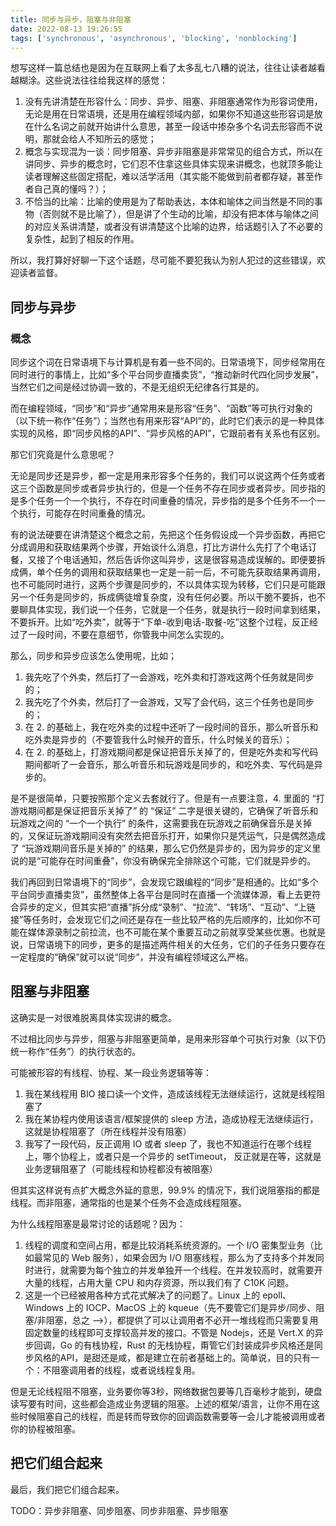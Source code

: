 ```yaml
---
title: 同步与异步，阻塞与非阻塞
date: 2022-08-13 19:26:55
tags: ['synchronous', 'asynchronous', 'blocking', 'nonblocking']
---
```


想写这样一篇总结也是因为在互联网上看了太多乱七八糟的说法，往往让读者越看越糊涂。这些说法往往给我这样的感觉：

1. 没有先讲清楚在形容什么：同步、异步、阻塞、非阻塞通常作为形容词使用，无论是用在日常语境，还是用在编程领域内部，如果你不知道这些形容词是放在什么名词之前就开始讲什么意思，甚至一段话中掺杂多个名词去形容而不说明，那就会给人不知所云的感觉；
2. 概念与实现混为一谈：同步阻塞、异步非阻塞是非常常见的组合方式，所以在讲同步、异步的概念时，它们忍不住拿这些具体实现来讲概念，也就顶多能让读者理解这些固定搭配，难以活学活用（其实能不能做到前者都存疑，甚至作者自己真的懂吗？）；
3. 不恰当的比喻：比喻的使用是为了帮助表达，本体和喻体之间当然是不同的事物（否则就不是比喻了），但是讲了个生动的比喻，却没有把本体与喻体之间的对应关系讲清楚，或者没有讲清楚这个比喻的边界，给话题引入了不必要的复杂性，起到了相反的作用。

所以，我打算好好聊一下这个话题，尽可能不要犯我认为别人犯过的这些错误，欢迎读者监督。

## 同步与异步

### 概念

同步这个词在日常语境下与计算机是有着一些不同的。日常语境下，同步经常用在同时进行的事情上，比如“多个平台同步直播卖货”，“推动新时代四化同步发展”，当然它们之间是经过协调一致的，不是无组织无纪律各行其是的。

而在编程领域，“同步”和“异步”通常用来是形容“任务”、“函数”等可执行对象的（以下统一称作“任务”）；当然也有用来形容“API”的，此时它们表示的是一种具体实现的风格，即“同步风格的API”、“异步风格的API”，它跟前者有关系也有区别。

那它们究竟是什么意思呢？

无论是同步还是异步，都一定是用来形容多个任务的，我们可以说这两个任务或者这三个函数是同步或者异步执行的，但是一个任务不存在同步或者异步。同步指的是多个任务一个一个执行，不存在时间重叠的情况，异步指的是多个任务不一个一个执行，可能存在时间重叠的情况。

有的说法硬要在讲清楚这个概念之前，先把这个任务假设成一个异步函数，再把它分成调用和获取结果两个步骤，开始谈什么消息，打比方讲什么先打了个电话订餐，又接了个电话通知，然后告诉你这叫异步，这是很容易造成误解的。即便要拆成俩，单个任务的调用和获取结果也一定是一前一后，不可能先获取结果再调用，也不可能同时进行，这两个步骤是同步的，不以具体实现为转移，它们只是可能跟另一个任务是同步的，拆成俩徒增复杂度，没有任何必要。所以干脆不要拆，也不要聊具体实现，我们说一个任务，它就是一个任务，就是执行一段时间拿到结果，不要拆开。比如“吃外卖”，就等于“下单-收到电话-取餐-吃”这整个过程，反正经过了一段时间，不要在意细节，你管我中间怎么实现的。

那么，同步和异步应该怎么使用呢，比如；

1. 我先吃了个外卖，然后打了一会游戏，吃外卖和打游戏这两个任务就是同步的；
2. 我先吃了个外卖，然后打了一会游戏，又写了会代码，这三个任务也是同步的；
3. 在 2. 的基础上，我在吃外卖的过程中还听了一段时间的音乐，那么听音乐和吃外卖是异步的（不要管我什么时候开的音乐，什么时候关的音乐）；
4. 在 2. 的基础上，打游戏期间都是保证把音乐关掉了的，但是吃外卖和写代码期间都听了一会音乐，那么听音乐和玩游戏是同步的，和吃外卖、写代码是异步的。

是不是很简单，只要按照那个定义去套就行了。但是有一点要注意，4. 里面的 “打游戏期间都是保证把音乐关掉了” 的 “保证” 二字是很关键的，它确保了听音乐和玩游戏之间的 “一个一个执行” 的条件，这需要我在玩游戏之前确保音乐是关掉的，又保证玩游戏期间没有突然去把音乐打开，如果你只是凭运气，只是偶然造成了 “玩游戏期间音乐是关掉的” 的结果，那么它仍然是异步的，因为异步的定义里说的是“可能存在时间重叠”，你没有确保完全排除这个可能，它们就是异步的。

我们再回到日常语境下的“同步”，会发现它跟编程的“同步”是相通的。比如“多个平台同步直播卖货”，虽然整体上各平台是同时在直播一个流媒体源，看上去更符合异步的定义，但其实把“直播”拆分成“录制”、“拉流”、“转场”、“互动”、“上链接”等任务时，会发现它们之间还是存在一些比较严格的先后顺序的，比如你不可能在媒体源录制之前拉流，也不可能在某个重要互动之前就享受某些优惠。也就是说，日常语境下的同步，更多的是描述两件相关的大任务，它们的子任务只要存在一定程度的“确保”就可以说“同步”，并没有编程领域这么严格。

## 阻塞与非阻塞

这确实是一对很难脱离具体实现讲的概念。

不过相比同步与异步，阻塞与非阻塞更简单，是用来形容单个可执行对象（以下仍统一称作“任务”）的执行状态的。

可能被形容的有线程、协程、某一段业务逻辑等等：

1. 我在某线程用 BIO 接口读一个文件，造成该线程无法继续运行，这就是线程阻塞了
2. 我在某协程内使用该语言/框架提供的 sleep 方法，造成协程无法继续运行，这就是协程阻塞了（所在线程并没有阻塞）
3. 我写了一段代码，反正调用 IO 或者 sleep 了，我也不知道运行在哪个线程上，哪个协程上，或者只是一个异步的 setTimeout， 反正就是在等，这就是业务逻辑阻塞了（可能线程和协程都没有被阻塞）

但其实这样说有点扩大概念外延的意思，99.9% 的情况下，我们说阻塞指的都是线程。而非阻塞，通常指的也是某个任务不会造成线程阻塞。

为什么线程阻塞是最常讨论的话题呢？因为：

1. 线程的调度和空间占用，都是比较消耗系统资源的。一个 I/O 密集型业务（比如最常见的 Web 服务），如果会因为 I/O 阻塞线程，那么为了支持多个并发同时进行，就需要为每个独立的并发单独开一个线程。在并发较高时，就需要开大量的线程，占用大量 CPU 和内存资源，所以我们有了 C10K 问题。
2. 这是一个已经被用各种方式花式解决了的问题了。Linux 上的 epoll、Windows 上的 IOCP、MacOS 上的 kqueue（先不要管它们是异步/同步、阻塞/非阻塞，总之 -->），都提供了可以让调用者不必开一堆线程而只需要复用固定数量的线程即可支撑较高并发的接口。不管是 Nodejs，还是 Vert.X 的异步回调，Go 的有栈协程，Rust 的无栈协程，甭管它们封装成异步风格还是同步风格的API，是甜还是咸，都是建立在前者基础上的。简单说，目的只有一个：不阻塞调用者的线程，或者说线程复用。

但是无论线程阻不阻塞，业务要你等3秒，网络数据包要等几百毫秒才能到，硬盘读写要有时间，这些都会造成业务逻辑的阻塞。上述的框架/语言，让你不用在这些时候阻塞自己的线程，而是转而导致你的回调函数需要等一会儿才能被调用或者你的协程被阻塞。

## 把它们组合起来

最后，我们把它们组合起来。

TODO：异步非阻塞、同步阻塞、同步非阻塞、异步阻塞
